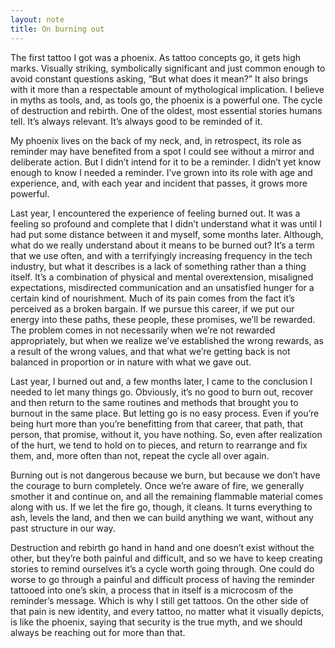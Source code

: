 ```yaml
---
layout: note
title: On burning out
---
```


The first tattoo I got was a phoenix. As tattoo concepts go, it gets high marks. Visually striking, symbolically significant and just common enough to avoid constant questions asking, “But what does it mean?” It also brings with it more than a respectable amount of mythological implication. I believe in myths as tools, and, as tools go, the phoenix is a powerful one. The cycle of destruction and rebirth. One of the oldest, most essential stories humans tell. It’s always relevant. It’s always good to be reminded of it.
 
My phoenix lives on the back of my neck, and, in retrospect, its role as reminder may have benefited from a spot I could see without a mirror and deliberate action. But I didn’t intend for it to be a reminder. I didn’t yet know enough to know I needed a reminder. I’ve grown into its role with age and experience, and, with each year and incident that passes, it grows more powerful.
 
Last year, I encountered the experience of feeling burned out. It was a feeling so profound and complete that I didn’t understand what it was until I had put some distance between it and myself, some months later. Although, what do we really understand about it means to be burned out? It’s a term that we use often, and with a terrifyingly increasing frequency in the tech industry, but what it describes is a lack of something rather than a thing itself. It’s a combination of physical and mental overextension, misaligned expectations, misdirected communication and an unsatisfied hunger for a certain kind of nourishment. Much of its pain comes from the fact it’s perceived as a broken bargain. If we pursue this career, if we put our energy into these paths, these people, these promises, we’ll be rewarded. The problem comes in not necessarily when we’re not rewarded appropriately, but when we realize we’ve established the wrong rewards, as a result of the wrong values, and that what we’re getting back is not balanced in proportion or in nature with what we gave out.
 
Last year, I burned out and, a few months later, I came to the conclusion I needed to let many things go. Obviously, it’s no good to burn out, recover and then return to the same routines and methods that brought you to burnout in the same place. But letting go is no easy process. Even if you’re being hurt more than you’re benefitting from that career, that path, that person, that promise, without it, you have nothing. So, even after realization of the hurt, we tend to hold on to pieces, and return to rearrange and fix them, and, more often than not, repeat the cycle all over again.
 
Burning out is not dangerous because we burn, but because we don’t have the courage to burn completely. Once we’re aware of fire, we generally smother it and continue on, and all the remaining flammable material comes along with us. If we let the fire go, though, it cleans. It turns everything to ash, levels the land, and then we can build anything we want, without any past structure in our way.
 
Destruction and rebirth go hand in hand and one doesn’t exist without the other, but they’re both painful and difficult, and so we have to keep creating stories to remind ourselves it’s a cycle worth going through. One could do worse to go through a painful and difficult process of having the reminder tattooed into one’s skin, a process that in itself is a microcosm of the reminder’s message. Which is why I still get tattoos. On the other side of that pain is new identity, and every tattoo, no matter what it visually depicts, is like the phoenix, saying that security is the true myth, and we should always be reaching out for more than that.

